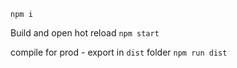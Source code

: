 
`npm i`

Build and open hot reload
`npm start`

compile for prod - export in `dist` folder
`npm run dist`
